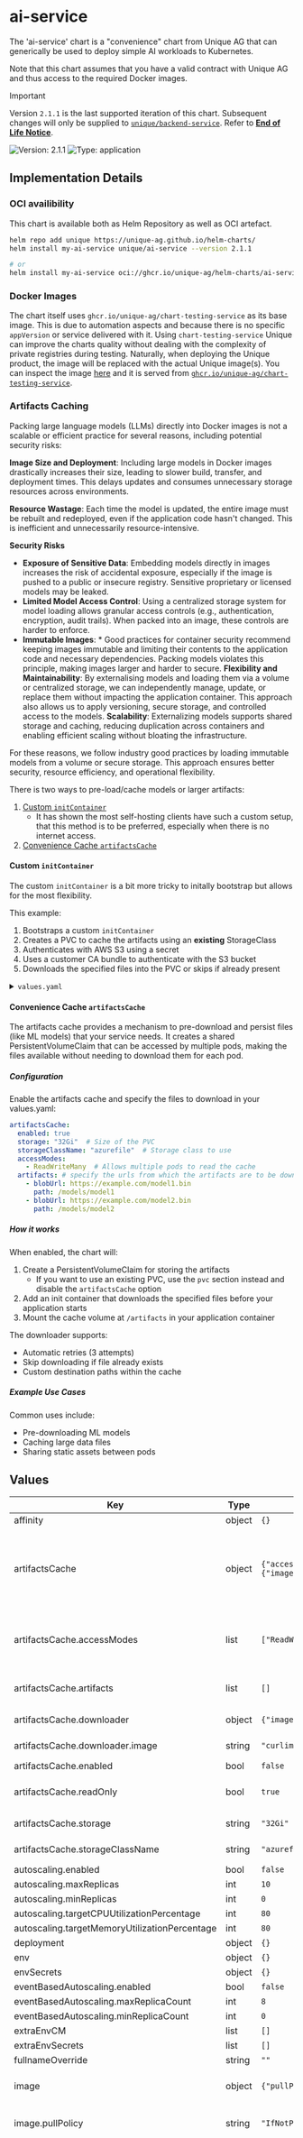 # ai-service

The 'ai-service' chart is a "convenience" chart from Unique AG that can generically be used to deploy simple AI workloads to Kubernetes.

Note that this chart assumes that you have a valid contract with Unique AG and thus access to the required Docker images.

> [!IMPORTANT]
> Version `2.1.1` is the last supported iteration of this chart. Subsequent changes will only be supplied to [`unique/backend-service`](https://artifacthub.io/packages/helm/unique/backend-service). Refer to [**End of Life Notice**](#End-of-Life-Notice).

![Version: 2.1.1](https://img.shields.io/badge/Version-2.1.1-informational?style=flat-square) ![Type: application](https://img.shields.io/badge/Type-application-informational?style=flat-square)

## Implementation Details

### OCI availibility
This chart is available both as Helm Repository as well as OCI artefact.
```sh
helm repo add unique https://unique-ag.github.io/helm-charts/
helm install my-ai-service unique/ai-service --version 2.1.1

# or
helm install my-ai-service oci://ghcr.io/unique-ag/helm-charts/ai-service --version 2.1.1
```

### Docker Images
The chart itself uses `ghcr.io/unique-ag/chart-testing-service` as its base image. This is due to automation aspects and because there is no specific `appVersion` or service delivered with it. Using `chart-testing-service` Unique can improve the charts quality without dealing with the complexity of private registries during testing. Naturally, when deploying the Unique product, the image will be replaced with the actual Unique image(s). You can inspect the image [here](https://github.com/Unique-AG/helm-charts/tree/main/docker) and it is served from [`ghcr.io/unique-ag/chart-testing-service`](https://github.com/Unique-AG/helm-charts/pkgs/container/chart-testing-service).

### Artifacts Caching
Packing large language models (LLMs) directly into Docker images is not a scalable or efficient practice for several reasons, including potential security risks:

**Image Size and Deployment**: Including large models in Docker images drastically increases their size, leading to slower build, transfer, and deployment times. This delays updates and consumes unnecessary storage resources across environments.

**Resource Wastage**: Each time the model is updated, the entire image must be rebuilt and redeployed, even if the application code hasn't changed. This is inefficient and unnecessarily resource-intensive.

**Security Risks**
* **Exposure of Sensitive Data**: Embedding models directly in images increases the risk of accidental exposure, especially if the image is pushed to a public or insecure registry. Sensitive proprietary or licensed models may be leaked.
* **Limited Model Access Control**: Using a centralized storage system for model loading allows granular access controls (e.g., authentication, encryption, audit trails). When packed into an image, these controls are harder to enforce.
* **Immutable Images**: * Good practices for container security recommend keeping images immutable and limiting their contents to the application code and necessary dependencies. Packing models violates this principle, making images larger and harder to secure.
**Flexibility and Maintainability**: By externalising models and loading them via a volume or centralized storage, we can independently manage, update, or replace them without impacting the application container. This approach also allows us to apply versioning, secure storage, and controlled access to the models.
**Scalability**: Externalizing models supports shared storage and caching, reducing duplication across containers and enabling efficient scaling without bloating the infrastructure.

For these reasons, we follow industry good practices by loading immutable models from a volume or secure storage. This approach ensures better security, resource efficiency, and operational flexibility.

There is two ways to pre-load/cache models or larger artifacts:

1. [Custom `initContainer`](#custom-initcontainer)
    + It has shown the most self-hosting clients have such a custom setup, that this method is to be preferred, especially when there is no internet access.
1. [Convenience Cache `artifactsCache`](#convenience-cache-artifactscache)

#### Custom `initContainer`
The custom `initContainer` is a bit more tricky to initally bootstrap but allows for the most flexibility.

This example:

1. Bootstraps a custom `initContainer`
2. Creates a PVC to cache the artifacts using an **existing** StorageClass
3. Authenticates with AWS S3 using a secret
4. Uses a customer CA bundle to authenticate with the S3 bucket
5. Downloads the specified files into the PVC or skips if already present

<details>
  <summary><code>values.yaml</code></summary>

  ```yaml
  …
  env:
    …
    MODEL_PATH: "/artifacts/docling-models"
    EASYOCR_MODULE_PATH: "/artifacts/docling-models/"
    AWS_CA_BUNDLE: "/opt/ca-certs.crt"

  envSecrets:
    AWS_ACCESS_KEY_ID: ${filled_by_ci}
    AWS_SECRET_ACCESS_KEY: ${filled_by_ci}
    AWS_DEFAULT_REGION: ${filled_by_ci}
    AWS_ENDPOINT_URL: ${filled_by_ci}

  volumes:
  - name: ca-certs
    secret:
      secretName: ca-trustbundle
  volumeMounts:
  - name: ca-certs
    mountPath: "/opt/ca-certs.crt"
    subPath: ca.crt

  deployment:
    initContainers:
      - name: download-artifacts-custom
        image: amazon/aws-cli:2.24.1
        command:
          - /usr/bin/env
        args:
          - sh
          - -ce
          - |
            echo "Checking and downloading artifact files if needed..."

            cd /artifacts

            download_if_missing() {
              local file=$1
              local url=$2
              if [ ! -f "$file" ]; then
                echo "Downloading $file..."
                for i in 1 2 3; do
                  aws s3 cp "$url" "$file"
                  if [ -f "$file" ]; then
                    echo "$file downloaded successfully"
                    return 0
                  fi
                  echo "Attempt $i failed, retrying..."
                  sleep 5
                done
                echo "Failed to download $file after 3 attempts"
                return 1
              else
                echo "$file already exists, skipping download"
              fi
            }

            download_if_missing "docling-models/config.json" "s3://BUCKET_NAME/models/docling-models/config.json" && \
            download_if_missing "docling-models/model_artifacts/layout/config.json" "s3://BUCKET_NAME/models/docling-models/model_artifacts/layout/config.json" && \
            download_if_missing "docling-models/model_artifacts/layout/preprocessor_config.json" "s3://BUCKET_NAME/models/docling-models/model_artifacts/layout/preprocessor_config.json"
            …
            echo "Download finished"
        volumeMounts:
          - name: artifacts-cache
            mountPath: /artifacts
            readOnly: false
          - name: ca-certs
            mountPath: "/opt/ca-certs.crt"
            subPath: ca.crt
  pvc:
    enabled: true
    name: artifacts-cache
    storage: 30Gi
    storageClassCreationEnabled: false # the SA already exists
    storageClassName: ${filled_by_ci}
  ```
</details>

#### Convenience Cache `artifactsCache`
The artifacts cache provides a mechanism to pre-download and persist files (like ML models) that your service needs. It creates a shared PersistentVolumeClaim that can be accessed by multiple pods, making the files available without needing to download them for each pod.

##### Configuration
Enable the artifacts cache and specify the files to download in your values.yaml:

```yaml
artifactsCache:
  enabled: true
  storage: "32Gi"  # Size of the PVC
  storageClassName: "azurefile"  # Storage class to use
  accessModes:
    - ReadWriteMany  # Allows multiple pods to read the cache
  artifacts: # specify the urls from which the artifacts are to be downloaded and the paths where they are to be saved
    - blobUrl: https://example.com/model1.bin
      path: /models/model1
    - blobUrl: https://example.com/model2.bin
      path: /models/model2
```

##### How it works
When enabled, the chart will:
1. Create a PersistentVolumeClaim for storing the artifacts
    + If you want to use an existing PVC, use the `pvc` section instead and disable the `artifactsCache` option
2. Add an init container that downloads the specified files before your application starts
3. Mount the cache volume at `/artifacts` in your application container

The downloader supports:
- Automatic retries (3 attempts)
- Skip downloading if file already exists
- Custom destination paths within the cache

##### Example Use Cases
Common uses include:
- Pre-downloading ML models
- Caching large data files
- Sharing static assets between pods

## Values

| Key | Type | Default | Description |
|-----|------|---------|-------------|
| affinity | object | `{}` |  |
| artifactsCache | object | `{"accessModes":["ReadWriteMany"],"artifacts":[],"downloader":{"image":"curlimages/curl:8.12.0","insecure":false},"enabled":false,"readOnly":true,"storage":"32Gi","storageClassName":"azurefile"}` | Configuration for artifacts cache, see the readme above for examples and details. Only use the cache if you want to actively download artifacts. Else use the `pvc` section. |
| artifactsCache.accessModes | list | `["ReadWriteMany"]` | Access modes for artifacts cache. Possible values: ReadWriteOnce, ReadOnlyMany, ReadWriteMany |
| artifactsCache.artifacts | list | `[]` | artifactsCache.artifacts[].path Path where to store the downloaded artifact |
| artifactsCache.downloader | object | `{"image":"curlimages/curl:8.12.0","insecure":false}` | Configuration for the artifacts downloader init container |
| artifactsCache.downloader.image | string | `"curlimages/curl:8.12.0"` | Image to use for the artifacts downloader init container |
| artifactsCache.enabled | bool | `false` | Enable artifacts cache PVC |
| artifactsCache.readOnly | bool | `true` | By secure default, the artifacts cache is read only, allows writes if needed |
| artifactsCache.storage | string | `"32Gi"` | Storage size for artifacts cache |
| artifactsCache.storageClassName | string | `"azurefile"` | Storage class name for artifacts cache |
| autoscaling.enabled | bool | `false` |  |
| autoscaling.maxReplicas | int | `10` |  |
| autoscaling.minReplicas | int | `0` |  |
| autoscaling.targetCPUUtilizationPercentage | int | `80` |  |
| autoscaling.targetMemoryUtilizationPercentage | int | `80` |  |
| deployment | object | `{}` |  |
| env | object | `{}` |  |
| envSecrets | object | `{}` |  |
| eventBasedAutoscaling.enabled | bool | `false` |  |
| eventBasedAutoscaling.maxReplicaCount | int | `8` |  |
| eventBasedAutoscaling.minReplicaCount | int | `0` |  |
| extraEnvCM | list | `[]` |  |
| extraEnvSecrets | list | `[]` |  |
| fullnameOverride | string | `""` |  |
| image | object | `{"pullPolicy":"IfNotPresent","repository":"ghcr.io/unique-ag/chart-testing-service","tag":"1.0.2"}` | The image to use for this specific deployment and its cron jobs |
| image.pullPolicy | string | `"IfNotPresent"` | pullPolicy, Unique recommends to never use 'Always' |
| image.repository | string | `"ghcr.io/unique-ag/chart-testing-service"` | Repository, where the Unique service image is pulled from - for Unique internal deployments, these is the internal release repository - for client deployments, this will refer to the client's repository where the images have been mirrored too Note that it is bad practice and not advised to directly pull from Uniques release repository Read in the readme on why the helm chart comes bundled with the unique-ag/chart-testing-service image |
| image.tag | string | `"1.0.2"` | tag, most often will refer one of the latest release of the Unique service Read in the readme on why the helm chart comes bundled with the unique-ag/chart-testing-service image |
| imagePullSecrets | list | `[]` |  |
| ingress.enabled | bool | `false` |  |
| ingress.tls.enabled | bool | `false` |  |
| lifecycle.preStop.httpGet.path | string | `"can_shutdown"` |  |
| lifecycle.preStop.httpGet.port | int | `8081` |  |
| nameOverride | string | `""` |  |
| nodeSelector | object | `{}` |  |
| pdb.maxUnavailable | string | `"30%"` |  |
| podAnnotations | object | `{}` |  |
| podSecurityContext | object | `{"seccompProfile":{"type":"RuntimeDefault"}}` | PodSecurityContext for the pod(s) |
| podSecurityContext.seccompProfile | object | `{"type":"RuntimeDefault"}` | seccompProfile, controls the seccomp profile for the container, defaults to 'RuntimeDefault' |
| probes.enabled | bool | `false` |  |
| probes.liveness.failureThreshold | int | `6` |  |
| probes.liveness.httpGet.path | string | `"/probe"` |  |
| probes.liveness.httpGet.port | string | `"http"` |  |
| probes.liveness.initialDelaySeconds | int | `10` |  |
| probes.liveness.periodSeconds | int | `5` |  |
| probes.readiness.failureThreshold | int | `6` |  |
| probes.readiness.httpGet.path | string | `"/probe"` |  |
| probes.readiness.httpGet.port | string | `"http"` |  |
| probes.readiness.initialDelaySeconds | int | `10` |  |
| probes.readiness.periodSeconds | int | `5` |  |
| probes.startup.failureThreshold | int | `30` |  |
| probes.startup.httpGet.path | string | `"/probe"` |  |
| probes.startup.httpGet.port | string | `"http"` |  |
| probes.startup.initialDelaySeconds | int | `10` |  |
| probes.startup.periodSeconds | int | `10` |  |
| pvc | object | `{"accessMode":"ReadWriteMany","enabled":false,"storage":"32Gi","storageClassCreationEnabled":true,"storageClassName":"azurefile"}` | Configuration for Persistent Volume Claim |
| pvc.accessMode | string | `"ReadWriteMany"` | Access mode for PVC. Possible values: ReadWriteOnce, ReadOnlyMany, ReadWriteMany |
| pvc.enabled | bool | `false` | Enable persistent volume claim |
| pvc.storage | string | `"32Gi"` | Storage size for PVC |
| pvc.storageClassCreationEnabled | bool | `true` | Creating a new storage class for the PVC - defaults to true for backwards compatibility |
| pvc.storageClassName | string | `"azurefile"` | Storage class name for PVC |
| replicaCount | int | `1` |  |
| resources | object | `{}` |  |
| rollingUpdate.maxSurge | int | `1` |  |
| rollingUpdate.maxUnavailable | int | `0` |  |
| secretProvider | object | `{}` |  |
| securityContext | object | `{"allowPrivilegeEscalation":false,"capabilities":{"drop":["ALL"]},"readOnlyRootFilesystem":true,"runAsNonRoot":true,"runAsUser":1000}` | securityContext for the container(s) |
| securityContext.allowPrivilegeEscalation | bool | `false` | AllowPrivilegeEscalation, controls if the container can gain more privileges than its parent process, defaults to 'false' |
| securityContext.capabilities | object | `{"drop":["ALL"]}` | capabilities section controls the Linux capabilities for the container |
| securityContext.readOnlyRootFilesystem | bool | `true` | readOnlyRootFilesystem, controls if the container has a read-only root filesystem, defaults to 'true' |
| securityContext.runAsNonRoot | bool | `true` | runAsNonRoot, controls if the container must run as a non-root user, defaults to 'true' |
| securityContext.runAsUser | int | `1000` | runAsUser, controls the user ID that runs the container, defaults to '1000' |
| service.port | int | `8081` |  |
| service.type | string | `"ClusterIP"` |  |
| serviceAccount.annotations | object | `{}` |  |
| serviceAccount.enabled | bool | `false` |  |
| serviceAccount.workloadIdentity | object | `{}` |  |
| terminationGracePeriodSeconds | int | `3600` |  |
| tolerations | list | `[]` |  |
| volumeMounts | list | `[]` |  |
| volumes | list | `[]` |  |

## End of Life Notice

Unique has historically maintained two distinct Helm charts for backend services: [`unique/backend-service`](https://artifacthub.io/packages/helm/unique/backend-service) and the current `ai-service` chart. While `backend-service` has been actively maintained and regularly updated, the `ai-service` chart has seen limited maintenance due to its lower adoption rate. Analysis shows that `ai-service` provides minimal additional functionality beyond `backend-service`, with its primary distinguishing feature being the `artifactsCache` component, which has seen minimal utilization in production environments.

⚠️ Version `2.1.1` represents the final supported release of this chart.

### Migration Considerations

The primary migration consideration involves the `artifactsCache` functionality. While it is possible to migrate this feature by analyzing the existing implementation, we recommend against a direct 1:1 migration. Instead, we suggest adapting the caching mechanism to your specific infrastructure requirements, as the original implementation was designed for highly customized environments that rarely aligned with typical deployment scenarios.

----------------------------------------------
Autogenerated from chart metadata using [helm-docs v1.14.2](https://github.com/norwoodj/helm-docs/releases/v1.14.2)
